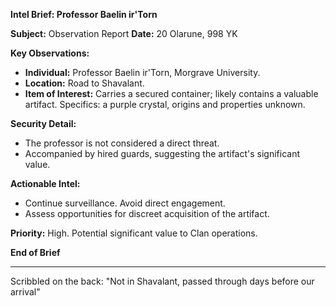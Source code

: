 **Intel Brief: Professor Baelin ir'Torn**

**Subject:** Observation Report
**Date:** 20 Olarune, 998 YK

**Key Observations:**

- **Individual:** Professor Baelin ir'Torn, Morgrave University.
- **Location:** Road to Shavalant.
- **Item of Interest:** Carries a secured container; likely contains a valuable artifact. Specifics: a purple crystal, origins and properties unknown.

**Security Detail:**

- The professor is not considered a direct threat.
- Accompanied by hired guards, suggesting the artifact's significant value.

**Actionable Intel:**

- Continue surveillance. Avoid direct engagement.
- Assess opportunities for discreet acquisition of the artifact.

**Priority:** High. Potential significant value to Clan operations.

**End of Brief**

---

Scribbled on the back:
"Not in Shavalant, passed through days before our arrival"